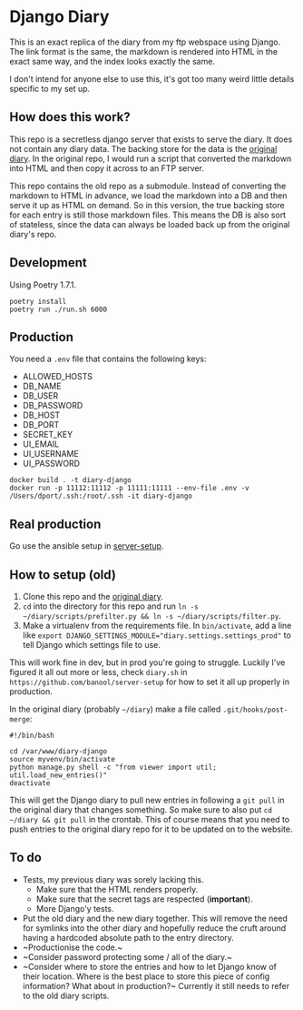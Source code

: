 # Django Diary
This is an exact replica of the diary from my ftp webspace using Django. The link format is the same, the markdown is rendered into HTML in the exact same way, and the index looks exactly the same.

I don't intend for anyone else to use this, it's got too many weird little details specific to my set up.

## How does this work?
This repo is a secretless django server that exists to serve the diary. It does not contain any diary data. The backing store for the data is the [original diary](https://github.com/banool/diary). In the original repo, I would run a script that converted the markdown into HTML and then copy it across to an FTP server.

This repo contains the old repo as a submodule. Instead of converting the markdown to HTML in advance, we load the markdown into a DB and then serve it up as HTML on demand. So in this version, the true backing store for each entry is still those markdown files. This means the DB is also sort of stateless, since the data can always be loaded back up from the original diary's repo.

## Development
Using Poetry 1.7.1.

```
poetry install
poetry run ./run.sh 6000
```

## Production
You need a `.env` file that contains the following keys:

- ALLOWED_HOSTS
- DB_NAME
- DB_USER
- DB_PASSWORD
- DB_HOST
- DB_PORT
- SECRET_KEY
- UI_EMAIL
- UI_USERNAME
- UI_PASSWORD

```
docker build . -t diary-django
docker run -p 11112:11112 -p 11111:11111 --env-file .env -v /Users/dport/.ssh:/root/.ssh -it diary-django
```

## Real production
Go use the ansible setup in [server-setup](https://github.com/banool/server-setup).

## How to setup (old)
1. Clone this repo and the [original diary](https://github.com/banool/diary).
2. `cd` into the directory for this repo and run `ln -s ~/diary/scripts/prefilter.py && ln -s ~/diary/scripts/filter.py`.
3. Make a virtualenv from the requirements file. In `bin/activate`, add a line like `export DJANGO_SETTINGS_MODULE="diary.settings.settings_prod"` to tell Django which settings file to use.

This will work fine in dev, but in prod you're going to struggle. Luckily I've figured it all out more or less, check `diary.sh` in `https://github.com/banool/server-setup` for how to set it all up properly in production.

In the original diary (probably `~/diary`) make a file called `.git/hooks/post-merge`:

```
#!/bin/bash

cd /var/www/diary-django
source myvenv/bin/activate
python manage.py shell -c "from viewer import util; util.load_new_entries()"
deactivate
```

This will get the Django diary to pull new entries in following a `git pull` in the original diary that changes something. So make sure to also put `cd ~/diary && git pull` in the crontab. This of course means that you need to push entries to the original diary repo for it to be updated on to the website.

## To do
- Tests, my previous diary was sorely lacking this.
    - Make sure that the HTML renders properly.
    - Make sure that the secret tags are respected (**important**).
    - More Django'y tests.
- Put the old diary and the new diary together. This will remove the need for symlinks into the other diary and hopefully reduce the cruft around having a hardcoded absolute path to the entry directory.
- ~Productionise the code.~
- ~Consider password protecting some / all of the diary.~
- ~Consider where to store the entries and how to let Django know of their location. Where is the best place to store this piece of config information? What about in production?~ Currently it still needs to refer to the old diary scripts.

